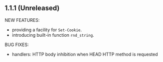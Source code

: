 ## 1.1.1 (Unreleased)

NEW FEATURES:

* providing a facility for `Set-Cookie`.
* introducing built-in function `rnd_string`.

BUG FIXES:

* handlers: HTTP body inhibition when HEAD HTTP method is requested
